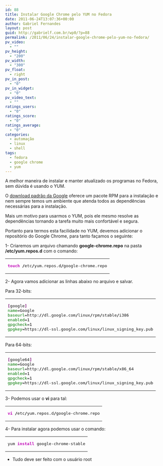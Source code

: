 ```yaml
---
id: 88
title: Instalar Google Chrome pelo YUM no Fedora
date: 2011-06-24T13:07:36+00:00
author: Gabriel Fernandes
layout: post
guid: http://gabrielf.com.br/wp0/?p=88
permalink: /2011/06/24/instalar-google-chrome-pelo-yum-no-fedora/
pv_video:
  - ""
pv_height:
  - "200"
pv_width:
  - "300"
pv_float:
  - right
pv_in_post:
  - "0"
pv_in_widget:
  - "0"
pv_video_text:
  - ""
ratings_users:
  - "0"
ratings_score:
  - "0"
ratings_average:
  - "0"
categories:
  - automação
  - linux
  - shell
tags:
  - fedora
  - google chrome
  - yum
---
```

A melhor maneira de instalar e manter atualizado os programas no Fedora, sem dúvida é usando o YUM.

O [download padrão da Google](http://www.google.com/chrome?hl=pt-BR) oferece um pacote RPM para a instalação e nem sempre temos um ambiente que atenda todos as dependências necessárias para a instalação.

Mais um motivo para usarmos o YUM, pois ele mesmo resolve as dependências tornando a tarefa muito mais confortável e segura.

Portanto para termos esta facilidade no YUM, devemos adicionar o repositório do Google Chrome, para tanto façamos o seguinte:

<!--more-->

1- Criaremos um arquivo chamando **google-chrome.repo** na pasta **/etc/yum.repos.d** com o comando:

<div class="wp_codebox">
  <table>
    <tr id="p889">
      <td class="code" id="p88code9">
        <pre class="bash" style="font-family:monospace;"><span style="color: #c20cb9; font-weight: bold;">touch</span> <span style="color: #000000; font-weight: bold;">/</span>etc<span style="color: #000000; font-weight: bold;">/</span>yum.repos.d<span style="color: #000000; font-weight: bold;">/</span>google-chrome.repo</pre>
      </td>
    </tr>
  </table>
</div>

2- Agora vamos adicionar as linhas abaixo no arquivo e salvar. 

Para 32-bits:

<div class="wp_codebox">
  <table>
    <tr id="p8810">
      <td class="code" id="p88code10">
        <pre class="bash" style="font-family:monospace;"><span style="color: #7a0874; font-weight: bold;">&#91;</span>google<span style="color: #7a0874; font-weight: bold;">&#93;</span>
<span style="color: #007800;">name</span>=Google
<span style="color: #007800;">baseurl</span>=http:<span style="color: #000000; font-weight: bold;">//</span>dl.google.com<span style="color: #000000; font-weight: bold;">/</span>linux<span style="color: #000000; font-weight: bold;">/</span>rpm<span style="color: #000000; font-weight: bold;">/</span>stable<span style="color: #000000; font-weight: bold;">/</span>i386
<span style="color: #007800;">enabled</span>=<span style="color: #000000;">1</span>
<span style="color: #007800;">gpgcheck</span>=<span style="color: #000000;">1</span>
<span style="color: #007800;">gpgkey</span>=https:<span style="color: #000000; font-weight: bold;">//</span>dl-ssl.google.com<span style="color: #000000; font-weight: bold;">/</span>linux<span style="color: #000000; font-weight: bold;">/</span>linux_signing_key.pub</pre>
      </td>
    </tr>
  </table>
</div>

Para 64-bits:

<div class="wp_codebox">
  <table>
    <tr id="p8811">
      <td class="code" id="p88code11">
        <pre class="bash" style="font-family:monospace;"><span style="color: #7a0874; font-weight: bold;">&#91;</span>google64<span style="color: #7a0874; font-weight: bold;">&#93;</span>
<span style="color: #007800;">name</span>=Google
<span style="color: #007800;">baseurl</span>=http:<span style="color: #000000; font-weight: bold;">//</span>dl.google.com<span style="color: #000000; font-weight: bold;">/</span>linux<span style="color: #000000; font-weight: bold;">/</span>rpm<span style="color: #000000; font-weight: bold;">/</span>stable<span style="color: #000000; font-weight: bold;">/</span>x86_64
<span style="color: #007800;">enabled</span>=<span style="color: #000000;">1</span>
<span style="color: #007800;">gpgcheck</span>=<span style="color: #000000;">1</span>
<span style="color: #007800;">gpgkey</span>=https:<span style="color: #000000; font-weight: bold;">//</span>dl-ssl.google.com<span style="color: #000000; font-weight: bold;">/</span>linux<span style="color: #000000; font-weight: bold;">/</span>linux_signing_key.pub</pre>
      </td>
    </tr>
  </table>
</div>

3- Podemos usar o **vi** para tal:

<div class="wp_codebox">
  <table>
    <tr id="p8812">
      <td class="code" id="p88code12">
        <pre class="bash" style="font-family:monospace;"><span style="color: #c20cb9; font-weight: bold;">vi</span> <span style="color: #000000; font-weight: bold;">/</span>etc<span style="color: #000000; font-weight: bold;">/</span>yum.repos.d<span style="color: #000000; font-weight: bold;">/</span>google-chrome.repo</pre>
      </td>
    </tr>
  </table>
</div>

4- Para instalar agora podemos usar o comando:

<div class="wp_codebox">
  <table>
    <tr id="p8813">
      <td class="code" id="p88code13">
        <pre class="bash" style="font-family:monospace;">yum <span style="color: #c20cb9; font-weight: bold;">install</span> google-chrome-stable</pre>
      </td>
    </tr>
  </table>
</div>

* Tudo deve ser feito com o usuário root